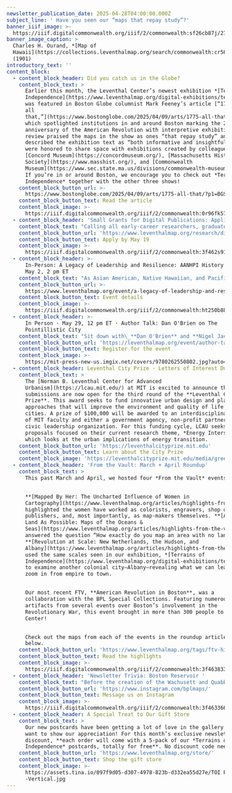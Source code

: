 ```yaml
---
newsletter_publication_date: 2025-04-28T04:00:00.000Z
subject_line: ' Have you seen our “maps that repay study”?'
banner_iiif_image: >-
  https://iiif.digitalcommonwealth.org/iiif/2/commonwealth:sf26cb87j/275,2388,2341,683/1600,/0/default.jpg
banner_image_caption: >
  Charles H. Ourand, *[Map of
  Hawaii](https://collections.leventhalmap.org/search/commonwealth:cr56r708p)*
  (1901)
introductory_text: ''
content_block:
  - content_block_header: Did you catch us in the Globe?
    content_block_text: >
      Earlier this month, the Leventhal Center’s newest exhibition *[Terrains of
      Independence](https://www.leventhalmap.org/digital-exhibitions/terrains-of-independence/)*
      was featured in Boston Globe columnist Mark Feeney’s article [“1775 and
      all
      that,”](https://www.bostonglobe.com/2025/04/09/arts/1775-all-that/?p1=BGSearch_Overlay_Results)
      which spotlighted institutions in and around Boston marking the 250th
      anniversary of the American Revolution with interpretive exhibitions. His
      review praised the maps in the show as ones “that repay study” and
      described the exhibition text as “both informative and insightful.” We
      were honored to share space with exhibitions created by colleagues at the
      [Concord Museum](https://concordmuseum.org/), [Massachusetts Historical
      Society](https://www.masshist.org/), and [Commonwealth
      Museum](https://www.sec.state.ma.us/divisions/commonwealth-museum/commonwealth-museum.htm).
      If you’re in or around Boston, we encourage you to check out *Terrains of
      Independence* together with the other three shows!
    content_block_button_url: >-
      https://www.bostonglobe.com/2025/04/09/arts/1775-all-that/?p1=BGSearch_Overlay_Results
    content_block_button_text: Read the article
    content_block_image: >-
      https://iiif.digitalcommonwealth.org/iiif/2/commonwealth:0r96fk575/207,166,5114,4453/1200,/0/default.jpg
  - content_block_header: 'Small Grants for Digital Publications: Applications Due May 19'
    content_block_text: "Calling all early-career researchers, graduate students, and scholars! The deadline for our\_**Small Grants Fund for Early Career Digital Publications**\_is **May 19** for grant awards in the 2025–2026 academic year. The Small Grants program supports early career scholars through the process of producing a publication for general audiences in a digital format. The program is designed to catalyze creative projects which utilize a digital medium to present scholarly work through engaging, accessible, and experimental communicative modalities. Read about a past cohort of Small Grant awardees [here](https://www.leventhalmap.org/articles/small-grants-2024/).\n"
    content_block_button_url: 'https://www.leventhalmap.org/research/digital-publication-small-grants/'
    content_block_button_text: Apply by May 19
    content_block_image: >-
      https://iiif.digitalcommonwealth.org/iiif/2/commonwealth:3f462s91s/5482,2136,3520,4750/1200,/0/default.jpg
  - content_block_header: >-
      In-Person: A Legacy of Leadership and Resilience: AANHPI History Month ·
      May 2, 2 pm ET
    content_block_text: "As Asian American, Native Hawaiian, and Pacific Islander (AANHPI) Heritage Month begins, this\_*From The Vault*\_will examine the ways maps can support and inform Asian, Native Hawaiian, and Pacific Islander history across the globe and examine what it means for a map to be truly representative of any particular place and its people.\n\nThis free showing will be hosted **Friday, May 2** in the Leventhal Map & Education Center with a staff member available to answer questions. Drop in any time between 2:00 pm - 4:00 pm. No reservation is required!\n"
    content_block_button_url: >-
      https://www.leventhalmap.org/event/a-legacy-of-leadership-and-resilience-aanhpi-history-month-from-the-vault-collections-showing/
    content_block_button_text: Event details
    content_block_image: >-
      https://iiif.digitalcommonwealth.org/iiif/2/commonwealth:ht250b888/2886,243,4150,7154/,1600/0/default.jpg
  - content_block_header: >-
      In Person · May 29, 12 pm ET · Author Talk: Dan O'Brien on The
      Pointillistic City
    content_block_text: "Sit down with\_**Dan O'Brien** and **Nigel Jacob** for a conversation on O'Brien’s newly-released book,\_*[The Pointillistic City](https://mitpress.mit.edu/9780262550802/the-pointillistic-city/)*. This talk is\_free, open to the public, and will be held in person at the\_Central Library in Copley Square. **Lunch will be served and registration is required to attend.**\n\nDr.\_Dan\_O’Brien\_is Professor of Public Policy and Urban Affairs and Criminology\_and Criminal Justice at Northeastern University and Director of the Boston Area Research Initiative (BARI). His research focuses on equity in urban neighborhoods, including crime, environmental justice, and more. His three books,\_including *The Pointillistic City*, demonstrate the value of integrating data-driven science with community-oriented policy and practice.\n"
    content_block_button_url: 'https://leventhalmap.org/event/author-talk-dan-obrien-pointillistic-city/'
    content_block_button_text: Register for the event
    content_block_image: >-
      https://mit-press-new-us.imgix.net/covers/9780262550802.jpg?auto=format&w=298
  - content_block_header: Leventhal City Prize · Letters of Interest Due May 23
    content_block_text: >
      The [Norman B. Leventhal Center for Advanced
      Urbanism](https://lcau.mit.edu/) at MIT is excited to announce that
      submissions are now open for the third round of the **Leventhal City
      Prize**. This award seeks to fund innovative urban design and planning
      approaches that will improve the environment and quality of life in
      cities. A prize of $100,000 will be awarded to an interdisciplinary team
      of MIT faculty and either a government agency, non-profit partner, or
      civic leadership organization. For this funding cycle, LCAU seeks
      proposals focused on their current research theme, *Energy Intersections*,
      which looks at the urban implications of energy transition.
    content_block_button_url: 'https://leventhalcityprize.mit.edu'
    content_block_button_text: Learn about the City Prize
    content_block_image: 'https://leventhalcityprize.mit.edu/media/greenway.jpg'
  - content_block_header: 'From the Vault: March + April Roundup'
    content_block_text: >
      This past March and April, we hosted four *From the Vault* events.


      **[Mapped By Her: The Uncharted Influence of Women in
      Cartography](https://www.leventhalmap.org/articles/highlights-from-the-vault-mapped-by-her/)**
      highlighted the women have worked as colorists, engravers, shop owners,
      publishers, and, most importantly, as map-makers themselves. **[As Little
      Land As Possible: Maps of the Oceans &
      Seas](https://www.leventhalmap.org/articles/highlights-from-the-vault-as-little-land-as-possible-maps-of-the-oceans-seas/)**
      answered the question “How exactly do you map an area with no land?”
      **[Revolution at Scale: New Netherlands, the Hudson, and
      Albany](https://www.leventhalmap.org/articles/highlights-from-the-vault-revolution-at-scale-new-netherlands-the-hudson-and-albany/)**
      used the same scales seen in our exhibition, *[Terrains of
      Independence](https://www.leventhalmap.org/digital-exhibitions/terrains-of-independence/)*,
      to examine another colonial city—Albany—revealing what we can learn as we
      zoom in from empire to town.


      Our most recent FTV, **American Revolution in Boston**, was a
      collaboration with the BPL Special Collections. Featuring numerous
      artifacts from several events over Boston’s involvement in the
      Revolutionary War, this event brought in more than 300 people to the
      Center!


      Check out the maps from each of the events in the roundup articles linked
      below.
    content_block_button_url: 'https://www.leventhalmap.org/tags/ftv-highlights/'
    content_block_button_text: Read the highlights
    content_block_image: >-
      https://iiif.digitalcommonwealth.org/iiif/2/commonwealth:3f463833z/2838,675,4583,7783/,1600/0/default.jpg
  - content_block_header: 'Newsletter Trivia: Boston Reservoir '
    content_block_text: "Before the creation of the Wachusett and Quabbin Reservoirs, which now supply drinking water to much of eastern Massachusetts, Boston had a reservoir that operated from 1849 to 1876 and supplied 2.6 million gallons of water to residents, before it was later replaced by the expansion of an important government building. In which historic neighborhood was this reservoir located?\n\n* The West End\n* Dorchester Heights\n* Beacon Hill\n* Back Bay\n\nThe answer to last newsletter’s question about what was the name of the town Paul Revere rode through before it became “Arlington” in 1867 was **Menotomy**.\n\nCorrect answers will be included in a random draw—the winner will receive the next three\_[Map of the Month club](https://www.leventhalmap.org/donate/map-of-the-month/)\_postcards for free.\_***Congratulations to our last winner, Gretchen!*** In order to enter, make sure you follow us on [Bluesky](https://bsky.app/profile/bplmaps.bsky.social),\_[Instagram](https://www.instagram.com/bplmaps/)\_or\_[Facebook](https://www.facebook.com/bplmaps)\_and direct message or email us the answer to the following question. We’ll accept answers until **May 5 at 9 am ET**.\n"
    content_block_button_url: 'https://www.instagram.com/bplmaps/'
    content_block_button_text: Message us on Instagram
    content_block_image: >-
      https://iiif.digitalcommonwealth.org/iiif/2/commonwealth:3f463366g/4519,31,4238,7671/,1600/0/default.jpg
  - content_block_header: A Special Treat to Our Gift Store
    content_block_text: >
      Our new postcards have been getting a lot of love in the gallery and we
      want to show our appreciation! For this month’s exclusive newsletter
      discount, **each order will come with a 5-pack of our *Terrains of
      Independence* postcards, totally for free**. No discount code needed.
    content_block_button_url: 'https://www.leventhalmap.org/store/'
    content_block_button_text: Shop the gift store
    content_block_image: >-
      https://assets.tina.io/097f9d05-d307-4978-823b-d332ea55d27e/TOI Postcards
      -Vertical.jpg
---
```



